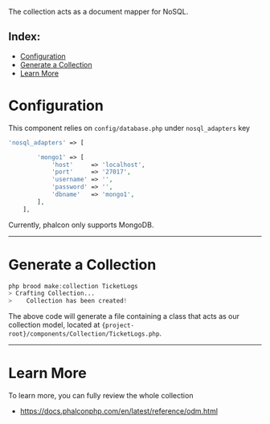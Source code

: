 The collection acts as a document mapper for NoSQL.

## Index:
- [Configuration](#configuration)
- [Generate a Collection](#generate)
- [Learn More](#learn-more)

<a name="configuration"></a>
# Configuration

This component relies on `config/database.php` under `nosql_adapters` key

```php
'nosql_adapters' => [

        'mongo1' => [
            'host'     => 'localhost',
            'port'     => '27017',
            'username' => '',
            'password' => '',
            'dbname'   => 'mongo1',
        ],
    ],
```

Currently, phalcon only supports MongoDB.

---

<a name="generate"></a>
# Generate a Collection

```php
php brood make:collection TicketLogs
> Crafting Collection...
>    Collection has been created!
```

The above code will generate a file containing a class that acts as our collection model, located at `{project-root}/components/Collection/TicketLogs.php`.

---


<a name="learn-more"></a>
# Learn More

To learn more, you can fully review the whole collection

- <a target="_blank" href="https://docs.phalconphp.com/en/latest/reference/odm.html">https://docs.phalconphp.com/en/latest/reference/odm.html</a>
